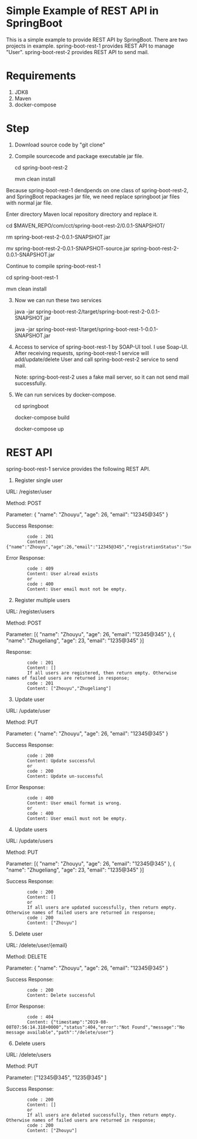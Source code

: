 # Simple Example of REST API in SpringBoot
This is a simple example to provide REST API by SpringBoot. There are two projects in example. spring-boot-rest-1 provides REST API to manage "User". spring-boot-rest-2 provides REST API to send mail.

# Requirements
1. JDK8
2. Maven
3. docker-compose

# Step
1. Download source code by "git clone"
2. Compile sourcecode and package executable jar file. 

    cd spring-boot-rest-2
    
    mvn clean install
    
Because spring-boot-rest-1 dendpends on one class of spring-boot-rest-2, and SpringBoot repackages jar file, we need replace springboot jar files with normal jar file.

   Enter directory Maven local repository directory and replace it.
   
   cd $MAVEN_REPO/com/cct/spring-boot-rest-2/0.0.1-SNAPSHOT/
   
   rm spring-boot-rest-2-0.0.1-SNAPSHOT.jar
   
   mv spring-boot-rest-2-0.0.1-SNAPSHOT-source.jar spring-boot-rest-2-0.0.1-SNAPSHOT.jar
   
Continue to compile spring-boot-rest-1

   cd spring-boot-rest-1
   
   mvn clean install
   
3. Now we can run these two services

   java -jar spring-boot-rest-2/target/spring-boot-rest-2-0.0.1-SNAPSHOT.jar
   
   java -jar spring-boot-rest-1/target/spring-boot-rest-1-0.0.1-SNAPSHOT.jar
   
4. Access to service of spring-boot-rest-1 by SOAP-UI tool. I use Soap-UI. After receiving requests, spring-boot-rest-1 service will add/update/delete User and call spring-boot-rest-2 service to send mail.

   Note: spring-boot-rest-2 uses a fake mail server, so it can not send mail successfully.
5. We can run services by docker-compose.

   cd springboot
   
   docker-compose build
   
   docker-compose up
   
# REST API
spring-boot-rest-1 service provides the following REST API.
1. Register single user

URL:        /register/user

Method:     POST

Parameter:  {
	         "name": "Zhouyu",
	         "age": 26,
	         "email": "12345@345"
	    }
	    
Success Response: 

            code : 201
            Content: {"name":"Zhouyu","age":26,"email":"12345@345","registrationStatus":"Successful"}
	    
Error Response:

            code : 409
            Content: User alread exists
            or
            code : 400
            Content: User email must not be empty.
            
2. Register multiple users

URL:        /register/users

Method:     POST

Parameter:  [{
	              "name": "Zhouyu",
	               "age": 26,
	               "email": "12345@345"
	          },
            {
	              "name": "Zhugeliang",
	               "age": 23,
	               "email": "1235@345"
	          }]
		  
Response: 

            code : 201
            Content: []
            If all users are registered, then return empty. Otherwise names of failed users are returned in response;
            code : 201
            Content: ["Zhouyu","Zhugeliang"]
	    
3. Update user

URL:        /update/user

Method:     PUT

Parameter:  {
	              "name": "Zhouyu",
	               "age": 26,
	               "email": "12345@345"
	          }
		  
Success Response: 

            code : 200
            Content: Update successful
            or 
            code : 200
            Content: Update un-successful
	    
Error Response:

            code : 400
            Content: User email format is wrong.
            or
            code : 400
            Content: User email must not be empty.
	    
            
4. Update users

URL:        /update/users

Method:     PUT

Parameter:  [{
	              "name": "Zhouyu",
	               "age": 26,
	               "email": "12345@345"
	          },
            {
	              "name": "Zhugeliang",
	               "age": 23,
	               "email": "1235@345"
	          }]
		  
Success Response: 

            code : 200
            Content: []
            or 
            If all users are updated successfully, then return empty. Otherwise names of failed users are returned in response;
            code : 200
            Content: ["Zhouyu"]

5. Delete user

URL:        /delete/user/{email}

Method:     DELETE

Parameter:  {
	              "name": "Zhouyu",
	               "age": 26,
	               "email": "12345@345"
	          }
		  
Success Response: 

            code : 200
            Content: Delete successful
	    
Error Response:

            code : 404
            Content: {"timestamp":"2019-08-08T07:56:14.318+0000","status":404,"error":"Not Found","message":"No message available","path":"/delete/user"}
	    
            
6. Delete users

URL:        /delete/users

Method:     PUT

Parameter:  ["12345@345",
            "1235@345"
	          ]
		  
Success Response: 

            code : 200
            Content: []
            or 
            If all users are deleted successfully, then return empty. Otherwise names of failed users are returned in response;
            code : 200
            Content: ["Zhouyu"]
